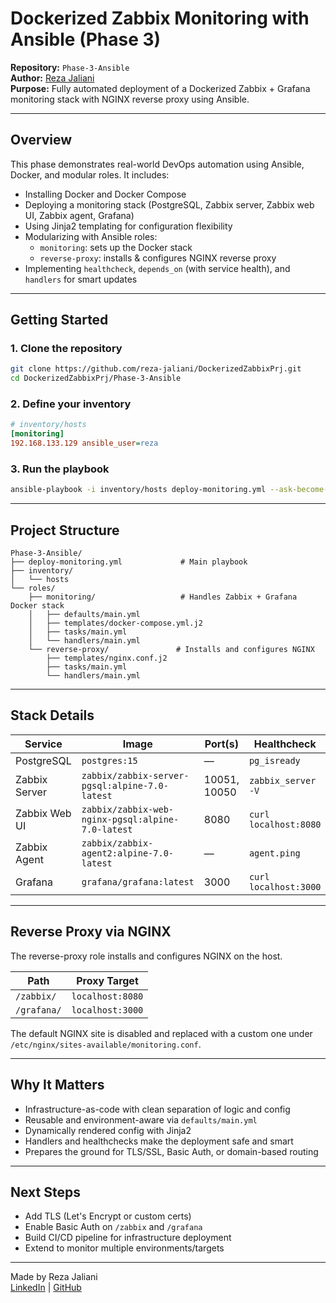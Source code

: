 #  Dockerized Zabbix Monitoring with Ansible (Phase 3)

**Repository:** `Phase-3-Ansible`  
**Author:** [Reza Jaliani](https://github.com/reza-jaliani)  
**Purpose:** Fully automated deployment of a Dockerized Zabbix + Grafana monitoring stack with NGINX reverse proxy using Ansible.

---

##  Overview

This phase demonstrates real-world DevOps automation using Ansible, Docker, and modular roles. It includes:

- Installing Docker and Docker Compose
- Deploying a monitoring stack (PostgreSQL, Zabbix server, Zabbix web UI, Zabbix agent, Grafana)
- Using Jinja2 templating for configuration flexibility
- Modularizing with Ansible roles:
  - `monitoring`: sets up the Docker stack
  - `reverse-proxy`: installs & configures NGINX reverse proxy
- Implementing `healthcheck`, `depends_on` (with service health), and `handlers` for smart updates

---

##  Getting Started

### 1. Clone the repository

```bash
git clone https://github.com/reza-jaliani/DockerizedZabbixPrj.git
cd DockerizedZabbixPrj/Phase-3-Ansible
```

### 2. Define your inventory

```ini
# inventory/hosts
[monitoring]
192.168.133.129 ansible_user=reza
```

### 3. Run the playbook

```bash
ansible-playbook -i inventory/hosts deploy-monitoring.yml --ask-become-pass
```

---

##  Project Structure

```
Phase-3-Ansible/
├── deploy-monitoring.yml             # Main playbook
├── inventory/
│   └── hosts
└── roles/
    ├── monitoring/                   # Handles Zabbix + Grafana Docker stack
    │   ├── defaults/main.yml
    │   ├── templates/docker-compose.yml.j2
    │   ├── tasks/main.yml
    │   └── handlers/main.yml
    └── reverse-proxy/               # Installs and configures NGINX
        ├── templates/nginx.conf.j2
        ├── tasks/main.yml
        └── handlers/main.yml
```

---

##  Stack Details

| Service         | Image                                             | Port(s)         | Healthcheck         |
|----------------|---------------------------------------------------|------------------|----------------------|
| PostgreSQL      | `postgres:15`                                      | —                | `pg_isready`         |
| Zabbix Server   | `zabbix/zabbix-server-pgsql:alpine-7.0-latest`    | 10051, 10050     | `zabbix_server -V`   |
| Zabbix Web UI   | `zabbix/zabbix-web-nginx-pgsql:alpine-7.0-latest` | 8080             | `curl localhost:8080`|
| Zabbix Agent    | `zabbix/zabbix-agent2:alpine-7.0-latest`          | —                | `agent.ping`         |
| Grafana         | `grafana/grafana:latest`                          | 3000             | `curl localhost:3000`|

---

##  Reverse Proxy via NGINX

The reverse-proxy role installs and configures NGINX on the host.

| Path             | Proxy Target       |
|------------------|--------------------|
| `/zabbix/`       | `localhost:8080`   |
| `/grafana/`      | `localhost:3000`   |

The default NGINX site is disabled and replaced with a custom one under `/etc/nginx/sites-available/monitoring.conf`.

---

##  Why It Matters

- Infrastructure-as-code with clean separation of logic and config
- Reusable and environment-aware via `defaults/main.yml`
- Dynamically rendered config with Jinja2
- Handlers and healthchecks make the deployment safe and smart
- Prepares the ground for TLS/SSL, Basic Auth, or domain-based routing

---

##  Next Steps

- Add TLS (Let's Encrypt or custom certs)
- Enable Basic Auth on `/zabbix` and `/grafana`
- Build CI/CD pipeline for infrastructure deployment
- Extend to monitor multiple environments/targets

---

Made by Reza Jaliani  
[LinkedIn](https://www.linkedin.com/in/reza-jaliani) | [GitHub](https://github.com/reza-jaliani)
